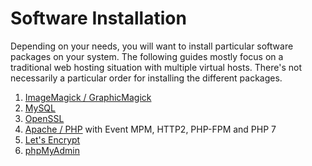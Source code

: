 Software Installation
=====================

Depending on your needs, you will want to install particular software packages on your system. The following guides mostly focus on a traditional web hosting situation with multiple virtual hosts. There's not necessarily a particular order for installing the different packages.

1. [ImageMagick / GraphicMagick](02_ImageMagick-GraphicsMagick.md)
2. [MySQL](03_MySQL.md)
3. [OpenSSL](04_OpenSSL.md)
4. [Apache / PHP](05_Apache-PHP.md) with Event MPM, HTTP2, PHP-FPM and PHP 7
5. [Let's Encrypt](06_Letsencrypt.md)
6. [phpMyAdmin](07_phpMyAdmin.md)